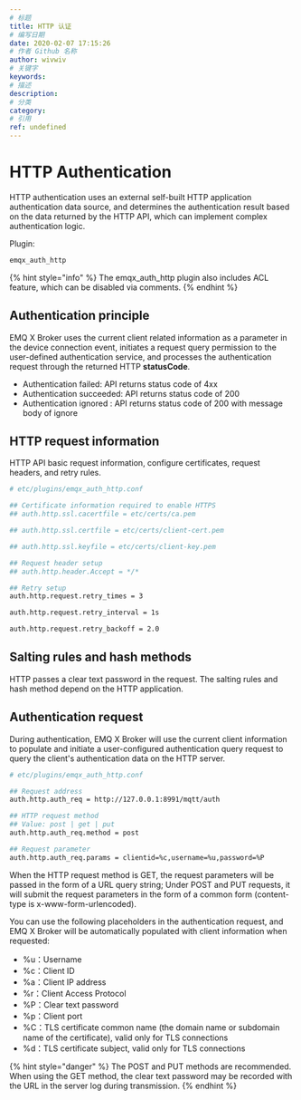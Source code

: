 ```yaml
---
# 标题
title: HTTP 认证
# 编写日期
date: 2020-02-07 17:15:26
# 作者 Github 名称
author: wivwiv
# 关键字
keywords:
# 描述
description:
# 分类
category: 
# 引用
ref: undefined
---
```


# HTTP Authentication

HTTP authentication uses an external self-built HTTP application authentication data source, and determines the authentication result based on the data returned by the HTTP API, which can implement complex authentication logic.

Plugin:

```bash
emqx_auth_http
```

{% hint style="info" %} 
The emqx_auth_http plugin also includes ACL feature, which can be disabled via comments.
{% endhint %}


## Authentication principle

EMQ X Broker uses the current client related information as a parameter in the device connection event, initiates a request query permission to the user-defined authentication service, and processes the authentication request through the returned HTTP **statusCode**.

 - Authentication failed: API returns status code of 4xx
 - Authentication succeeded: API returns status code of 200
 - Authentication ignored : API returns status code of 200 with message body of ignore

## HTTP request information

HTTP API basic request information, configure certificates, request headers, and retry rules.

```bash
# etc/plugins/emqx_auth_http.conf

## Certificate information required to enable HTTPS
## auth.http.ssl.cacertfile = etc/certs/ca.pem

## auth.http.ssl.certfile = etc/certs/client-cert.pem

## auth.http.ssl.keyfile = etc/certs/client-key.pem

## Request header setup
## auth.http.header.Accept = */*

## Retry setup
auth.http.request.retry_times = 3

auth.http.request.retry_interval = 1s

auth.http.request.retry_backoff = 2.0
```


## Salting rules and hash methods

HTTP passes a clear text password in the request. The salting rules and hash method depend on the HTTP application.


## Authentication request

During authentication, EMQ X Broker will use the current client information to populate and initiate a user-configured authentication query request to query the client's authentication data on the HTTP server.

```bash
# etc/plugins/emqx_auth_http.conf

## Request address
auth.http.auth_req = http://127.0.0.1:8991/mqtt/auth

## HTTP request method
## Value: post | get | put
auth.http.auth_req.method = post

## Request parameter
auth.http.auth_req.params = clientid=%c,username=%u,password=%P
```

When the HTTP request method is GET, the request parameters will be passed in the form of a URL query string; Under POST and PUT requests, it will submit the request parameters in the form of a common form (content-type is x-www-form-urlencoded).

You can use the following placeholders in the authentication request, and EMQ X Broker will be automatically populated with client information when requested:

- %u：Username
- %c：Client ID
- %a：Client IP address
- %r：Client Access Protocol
- %P：Clear text password
- %p：Client port
- %C：TLS certificate common name (the domain name or subdomain name of the certificate), valid only for TLS connections
- %d：TLS certificate subject, valid only for TLS connections

{% hint style="danger" %} 
The POST and PUT methods are recommended. When using the GET method, the clear text password may be recorded with the URL in the server log during transmission.
{% endhint %}

